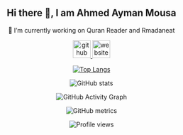 <h2 align="center">Hi there 👋, I am Ahmed Ayman Mousa</h2>

<p align="center">🔭 I’m currently working on Quran Reader and Rmadaneat </p>


<div align="center">
  <a href="https://github.com/Ahmed-Ayman-Mousa" target="_blank">
    <img src='https://cdn.jsdelivr.net/npm/simple-icons@3.0.1/icons/github.svg' alt='github' height='40'>
  </a>
  <a href="https://ahmedmousa.tk" target="_blank">
    <img src='https://cdn.jsdelivr.net/npm/simple-icons@3.0.1/icons/icloud.svg' alt='website' height='40'>
  </a>
 
[![Top Langs](https://github-readme-stats.vercel.app/api/top-langs/?username=Ahmed-Ayman-Mousa)](https://github.com/anuraghazra/github-readme-stats)

![GitHub stats](https://github-readme-stats.vercel.app/api?username=Ahmed-Ayman-Mousa&show_icons=true&count_private=true)  

![GitHub Activity Graph](https://activity-graph.herokuapp.com/graph?username=Ahmed-Ayman-Mousa)  

![GitHub metrics](https://metrics.lecoq.io/Ahmed-Ayman-Mousa)  

![Profile views](https://gpvc.arturio.dev/Ahmed-Ayman-Mousa)  
</div>
